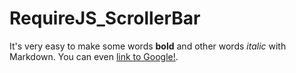 RequireJS_ScrollerBar
=====================
It's very easy to make some words **bold** and other words *italic* with Markdown.
You can even [link to Google!](http://google.com).

